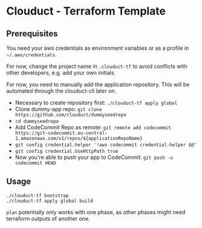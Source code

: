 # Clouduct - Terraform Template


## Prerequisites
You need your aws credentials as environment variables or as a profile in `~/.aws/credentials`.

For now, change the project name in `.clouduct-tf` to avoid conflicts with other developers, e.g. add your own initials.

For now, you need to manually add the application repository. This will be automated through the clouduct-cli later on.
- Necessary to create repository first: `./clouduct-tf apply global`
- Clone dummy-app repo: `git clone https://github.com/clouduct/dummyseedrepo`
- `cd dummyseedrepo`
- Add CodeCommit Repo as remote: `git remote add codecommit https://git-codecommit.eu-central-1.amazonaws.com/v1/repos/${applicationRepoName}`
- `git config credential.helper '!aws codecommit credential-helper $@'`
- `git config credential.UseHttpPath true`
- Now you're able to push your app to CodeCommit: `git push -u codecommit HEAD`


## Usage
```
./clouduct-tf bootstrap
./clouduct-tf apply global build
```

`plan` potentially only works with one phase, as other phases might need terraform outputs of another one.

